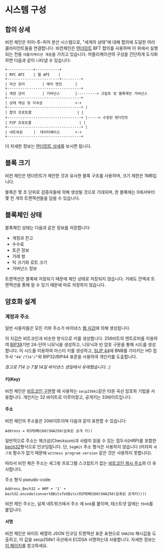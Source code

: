 # 시스템 구성

## 합의 상세

비컨 체인은 피어-투-피어 분산 시스템으로, "세계의 상태"에 대해 합의에 도달한 여러 클라이언트들을 연결합니다. 비컨체인은 [텐더민트](https://github.com/tendermint/tendermint) BFT 합의를 사용하며 이 위에서 실행되는 전용 `어플리케이션 계층`을 가지고 있습니다. 어플리케이션의 구성을 간단하게 도식화 하면 다음과 같이 나타낼 수 있습니다:

```
+------------+-----------+
| RPC API    | 웹 API    |
+------------------------+---------+
| 자산 관리        | 매치 엔진      |
+----------------------------------+
| 계정 관리        | 거버넌스       |---------> 크립토 및 블록체인 거버넌스
+----------------------------------+
| 상태 캐싱 및 지속성               +-+
+----------------------------------+ |
| 합의 프로토콜                     | |
+----------------------------------+ |-----> 수정된 텐더민트
| P2P 프로토콜                      | |
+----------------------------------+ |
| 네트워킹     |  데이터베이스       +-+
+----------------------------------+

```

더 자세한 정보는 [텐더민트 상세](https://github.com/tendermint/tendermint/blob/master/docs/spec/consensus/consensus.md)를 보시면 됩니다.

## 블록 크기

비컨 체인은 텐더민트가 제안한 것과 유사한 블록 구조를 사용하며, 크기 제한은 1MB입니다.

블록은 몇 초 단위로 검증자들에 의해 생성될 것으로 기대되며, 한 블록에는 0에서부터 몇 천 개의 트랜잭션들을 담을 수 있습니다.

## 블록체인 상태

블록체인 상태는 다음과 같은 정보를 저장합니다:

- 계정과 잔고
- 수수료
- 토큰 정보
- 거래 쌍
- 틱 크기와 로트 크기
- 거버넌스 정보

트랜잭션은 블록에 저장되기 때문에 체인 상태로 저장되지 않습니다. 거래도 잔액과 트랜잭션을 통해 알 수 있기 때문에 따로 저장하지 않습니다.

## 암호화 설계

### 계정과 주소

일반 사용자들은 모든 키와 주소가 바이낸스 [웹 지갑](https://www.binance.org/en/create)에 의해 생성됩니다.

이 지갑은 비트코인과 비슷한 방식으로 키를 생성합니다. 256비트의 엔트로피를 이용하여 [BIP39](https://github.com/bitcoin/bips/blob/master/bip-0039.mediawiki)기반 24-단어 니모닉을 생성하고, 니모닉과 빈 암호 구문을 통해 시드를 생성합니다. 이 시드를 이용하여 마스터 키를 생성하고, [SLIP 44](https://github.com/satoshilabs/slips/blob/master/slip-0044.md)에 BNB를 가리키는 HD 접두사 `"44'/714'/"`와 BIP32/BIP44 표준을 사용하여 개인키를 도출합니다.

_참고로 714 는 7월 14일 바이낸스 생일에서 유래했습니다. :)_

#### 키(Key)

비컨 체인은 [비트코인 구현](https://github.com/btcsuite/btcd/tree/master/btcec)할 때 사용하는 `secp256k1`같은 타원 곡선 암호화 기법을 사용합니다. 개인키는 32 바이트로 이루어졌고, 공개키는 33바이트입니다.

#### 주소

비컨 체인의 주소들은 20바이트이며 다음과 같이 표현할 수 있습니다:

```
Address = RIPEMD160(SHA256(압축된 공개 키))
```

일반적으로 주소는 체크섬(Checksum)과 사람이 읽을 수 있는 접두사(HRP)를 포함한 [bech32](https://github.com/bitcoin/bips/blob/master/bip-0173.mediawiki)형식으로 인코딩됩니다. 단, `SegWit` 주소 형식은 사용하지 않습니다 (어차피 `세그윗` 함수가 없기 때문에 `witness program version` 같은 것은 사용하지 못합니다).

따라서 비컨 체은 주소는 세그윗 프로그램 스크립트가 없는 [비트코인 캐시 주소](https://github.com/bitcoincashorg/bitcoincash.org/blob/master/spec/cashaddr.md)와 더 유사합니다.

주소 형식 pseudo-code:

```
Address_Bech32 = HRP + '1' + bech32.encode(convert8BitsTo5Bits(RIPEMD160(SHA256(압축된 공개키))))
```

비컨 체인 주소는, 실제 네트워크에서 주소 에 `bnb`를 붙이며, 테스트넷 앞에는 `tbnb`를 붙입니다.

#### 서명

비컨 체인은 바이트 배열의 JSON 인코딩 트랜잭션 표준 표현으로 `SHA256` 해시값을 도출하고, 이 값을 secp256k1 곡선에서 ECDSA 서명하는데 사용합니다. 자세한 정보는 [이 페이지](encoding/encoding.md#canonical-bytes-for-signing)를 참고하세요.
